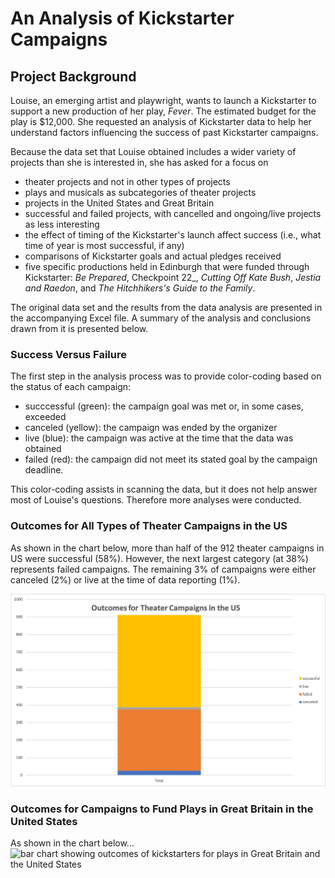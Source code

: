 # An Analysis of Kickstarter Campaigns

## Project Background
Louise, an emerging artist and playwright, wants to launch a Kickstarter to support a new production of her play, _Fever_. The estimated budget for the play is $12,000. She requested an analysis of Kickstarter data to help her understand factors influencing the success of past Kickstarter campaigns. 

Because the data set that Louise obtained includes a wider variety of projects than she is interested in, she has asked for a focus on 
* theater projects and not in other types of projects
* plays and musicals as subcategories of theater projects
* projects in the United States and Great Britain
* successful and failed projects, with cancelled and ongoing/live projects as less interesting
* the effect of timing of the Kickstarter's launch affect success (i.e., what time of year is most successful, if any)
* comparisons of Kickstarter goals and actual pledges received
* five specific productions held in Edinburgh that were funded through Kickstarter: _Be Prepared_, Checkpoint 22_, _Cutting Off Kate Bush_, _Jestia and Raedon_, and _The Hitchhikers's Guide to the Family_.

The original data set and the results from the data analysis are presented in the accompanying Excel file. A summary of the analysis and conclusions drawn from it is presented below.

### Success Versus Failure
The first step in the analysis process was to provide color-coding based on the status of each campaign: 

* succcessful (green): the campaign goal was met or, in some cases, exceeded
* canceled (yellow): the campaign was ended by the organizer
* live (blue): the campaign was active at the time that the data was obtained
* failed (red): the campaign did not meet its stated goal by the campaign deadline.

This color-coding assists in scanning the data, but it does not help answer most of Louise's questions. Therefore more analyses were conducted.

### Outcomes for All Types of Theater Campaigns in the US
As shown in the chart below, more than half of the 912 theater campaigns in US were successful (58%). However, the next largest category (at 38%) represents failed campaigns. The remaining 3% of campaigns were either canceled (2%) or live at the time of data reporting (1%).

![bar chart showing outcomes of theater kickstarters in the United States](https://github.com/larabjork/kickstarter-analysis/blob/main/Outcomes-US-Theater.png)

### Outcomes for Campaigns to Fund Plays in Great Britain in the United States
As shown in the chart below...
![bar chart showing outcomes of kickstarters for plays in Great Britain and the United States]()

